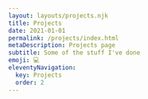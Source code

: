 ```yaml
---
layout: layouts/projects.njk
title: Projects
date: 2021-01-01
permalink: /projects/index.html
metaDescription: Projects page
subtitle: Some of the stuff I've done
emoji: 💻
eleventyNavigation:
  key: Projects
  order: 2
---
```

